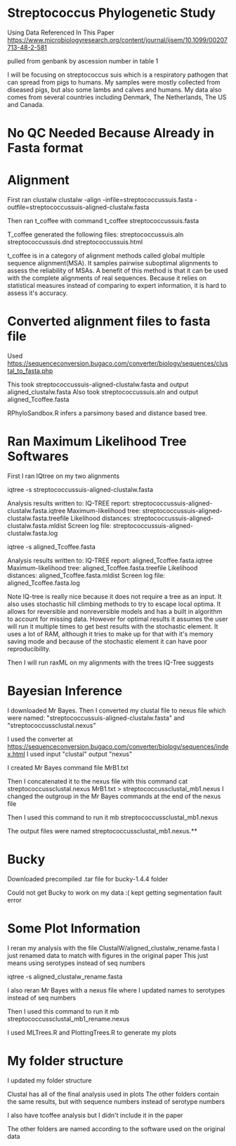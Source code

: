 # Streptococcus Phylogenetic Study
Using Data Referenced In This Paper 
https://www.microbiologyresearch.org/content/journal/ijsem/10.1099/00207713-48-2-581

pulled from genbank by ascession number in table 1

I will be focusing on streptococcus suis which is a respiratory pathogen that can spread from pigs to humans. My samples were mostly collected from diseased pigs, but also some lambs and calves and humans. My data also comes from several countries including Denmark, The Netherlands, The US and Canada.

# No QC Needed Because Already in Fasta format
# Alignment
First ran clustalw
clustalw -align -infile=streptococcussuis.fasta -outfile=streptococcussuis-aligned-clustalw.fasta

Then ran t_coffee with command
t_coffee streptococcussuis.fasta

T_coffee generated the following files:
streptococcussuis.aln
streptococcussuis.dnd
streptococcussuis.html

t_coffee is in a category of alignment methods called global multiple sequence alignment(MSA). It samples pairwise suboptimal alignments to assess the reliability of MSAs. A benefit of this method is that it can be used with the complete alignments of real sequences. Because it relies on statistical measures instead of comparing to expert information, it is hard to assess it's accuracy.

# Converted alignment files to fasta file
Used https://sequenceconversion.bugaco.com/converter/biology/sequences/clustal_to_fasta.php

This took streptococcussuis-aligned-clustalw.fasta and output aligned_clustalw.fasta
Also took streptococcussuis.aln and output aligned_Tcoffee.fasta

RPhyloSandbox.R infers a parsimony based and distance based tree.

# Ran Maximum Likelihood Tree Softwares

First I ran IQtree on my two alignments

iqtree -s streptococcussuis-aligned-clustalw.fasta

Analysis results written to: 
  IQ-TREE report:                streptococcussuis-aligned-clustalw.fasta.iqtree
  Maximum-likelihood tree:       streptococcussuis-aligned-clustalw.fasta.treefile
  Likelihood distances:          streptococcussuis-aligned-clustalw.fasta.mldist
  Screen log file:               streptococcussuis-aligned-clustalw.fasta.log

iqtree -s aligned_Tcoffee.fasta

Analysis results written to: 
  IQ-TREE report:                aligned_Tcoffee.fasta.iqtree
  Maximum-likelihood tree:       aligned_Tcoffee.fasta.treefile
  Likelihood distances:          aligned_Tcoffee.fasta.mldist
  Screen log file:               aligned_Tcoffee.fasta.log
  
Note IQ-tree is really nice because it does not require a tree as an input. It also uses stochastic hill climbing methods to try to escape local optima. It allows for reversible and nonreversible models and has a built in algorithm to account for missing data. However for optimal results it assumes the user will run it multiple times to get best results with the stochastic element. It uses a lot of RAM, although it tries to make up for that with it's memory saving mode and because of the stochastic element it can have poor reproducibility.

  Then I will run raxML on my alignments with the trees IQ-Tree suggests
  
# Bayesian Inference

I downloaded Mr Bayes. Then I converted my clustal file to nexus file which were named:
"streptococcussuis-aligned-clustalw.fasta" and "streptococcussclustal.nexus"

I used the converter at https://sequenceconversion.bugaco.com/converter/biology/sequences/index.html
I used input "clustal" output "nexus"

I created Mr Bayes command file MrB1.txt

Then I concatenated it to the nexus file with this command
cat streptococcussclustal.nexus MrB1.txt > streptococcussclustal_mb1.nexus
I changed the outgroup in the Mr Bayes commands at the end of the nexus file

Then I used this command to run it
mb streptococcussclustal_mb1.nexus

The output files were named streptococcussclustal_mb1.nexus.**

# Bucky

Downloaded precompiled .tar file for bucky-1.4.4 folder

Could not get Bucky to work on my data :(
kept getting segmentation fault error

# Some Plot Information

I reran my analysis with the file ClustalW/aligned_clustalw_rename.fasta
I just renamed data to match with figures in the original paper
This just means using serotypes instead of seq numbers

iqtree -s aligned_clustalw_rename.fasta

I also reran Mr Bayes with a nexus file where I updated names to serotypes instead of seq numbers

Then I used this command to run it
mb streptococcussclustal_mb1_rename.nexus

I used MLTrees.R and PlottingTrees.R to generate my plots

# My folder structure

I updated my folder structure

Clustal has all of the final analysis used in plots
The other folders contain the same results, but with sequence numbers instead of 
serotype numbers

I also have tcoffee analysis but I didn't include it in the paper

The other folders are named according to the software used on the original data